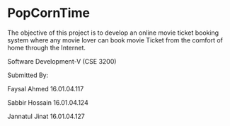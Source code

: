 # PopCornTime
The objective of this project is to develop an online movie ticket booking system where any movie lover can book movie Ticket from the comfort of home through the Internet.

Software Development-V (CSE 3200)

Submitted By:

Faysal Ahmed       16.01.04.117

Sabbir Hossain     16.01.04.124

Jannatul Jinat     16.01.04.127

